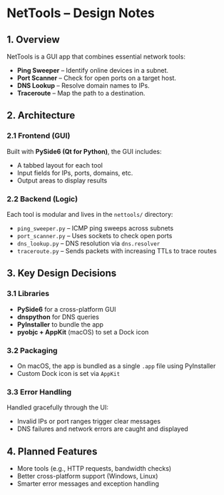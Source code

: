 # NetTools – Design Notes

## 1. Overview

NetTools is a GUI app that combines essential network tools:

- **Ping Sweeper** – Identify online devices in a subnet.
- **Port Scanner** – Check for open ports on a target host.
- **DNS Lookup** – Resolve domain names to IPs.
- **Traceroute** – Map the path to a destination.

## 2. Architecture

### 2.1 Frontend (GUI)

Built with **PySide6 (Qt for Python)**, the GUI includes:

- A tabbed layout for each tool
- Input fields for IPs, ports, domains, etc.
- Output areas to display results

### 2.2 Backend (Logic)

Each tool is modular and lives in the `nettools/` directory:

- `ping_sweeper.py` – ICMP ping sweeps across subnets
- `port_scanner.py` – Uses sockets to check open ports
- `dns_lookup.py` – DNS resolution via `dns.resolver`
- `traceroute.py` – Sends packets with increasing TTLs to trace routes

## 3. Key Design Decisions

### 3.1 Libraries

- **PySide6** for a cross-platform GUI
- **dnspython** for DNS queries
- **PyInstaller** to bundle the app
- **pyobjc + AppKit** (macOS) to set a Dock icon

### 3.2 Packaging

- On macOS, the app is bundled as a single `.app` file using PyInstaller
- Custom Dock icon is set via `AppKit`

### 3.3 Error Handling

Handled gracefully through the UI:

- Invalid IPs or port ranges trigger clear messages
- DNS failures and network errors are caught and displayed

## 4. Planned Features

- More tools (e.g., HTTP requests, bandwidth checks)
- Better cross-platform support (Windows, Linux)
- Smarter error messages and exception handling
